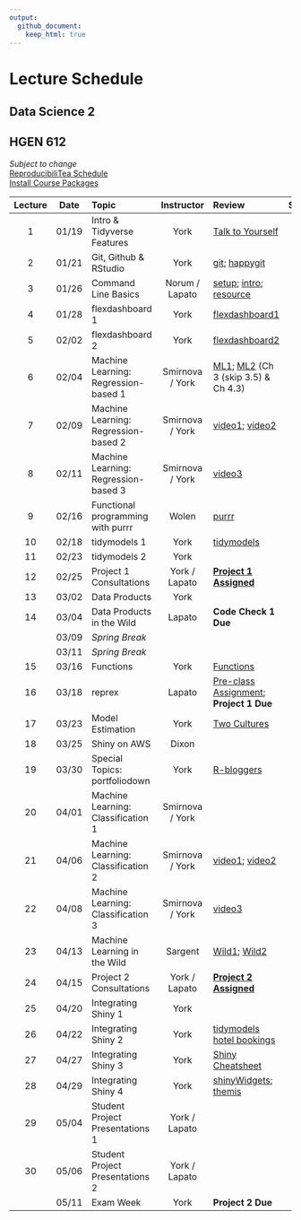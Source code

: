 ```yaml
---
output:
  github_document:
    keep_html: true
---
```


# Lecture Schedule
## Data Science 2
## HGEN 612
*Subject to change*  
[ReproducibiliTea Schedule](https://osf.io/g56qp/wiki/Schedule/)  
[Install Course Packages][25]


| Lecture | Date  | Topic                                | Instructor      | Review                                        | Slides       | Scripts    |  
| :-----: | :---: | :----------------------------------- | :-------------: | :-------------------------------------------- | :----------: | :--------: |
| 1       | 01/19 | Intro & Tidyverse Features           | York            | [Talk to Yourself][7]                         |  [1][26], [2][27] | [1][28]|
| 2       | 01/21 | Git, Github & RStudio                | York            | [git][1]; [happygit][2]                       |  [1][29]     |            |  
| 3       | 01/26 | Command Line Basics                  | Norum / Lapato  | [setup][8]; [intro][9]; [resource][10]        |  [1][30]     | [1][31], [2][32] |  
| 4       | 01/28 | flexdashboard 1                      | York            | [flexdashboard1][12]                          |  [1][33]     | [1][36]    |  
| 5       | 02/02 | flexdashboard 2                      | York            | [flexdashboard2][13]                          |              | [1][37]    |  
| 6       | 02/04 | Machine Learning: Regression-based 1 | Smirnova / York | [ML1][3]; [ML2][4] (Ch 3 (skip 3.5) & Ch 4.3) |  [1][38]     |            |  
| 7       | 02/09 | Machine Learning: Regression-based 2 | Smirnova / York | [video1][40]; [video2][41]                    |  [1][39]     |            |  
| 8       | 02/11 | Machine Learning: Regression-based 3 | Smirnova / York | [video3][42]                                  |              |            |  
| 9       | 02/16 | Functional programming with purrr    | Wolen           | [purrr][11]                                   |              |            | 
| 10      | 02/18 | tidymodels 1                         | York            | [tidymodels][15]                              | [1][43]      | [1][44]    |  
| 11      | 02/23 | tidymodels 2                         | York            |                                               |              | [1][45]    |  
| 12      | 02/25 | Project 1 Consultations              | York / Lapato   | [**Project 1 Assigned**][46]                  |              |            |  
| 13      | 03/02 | Data Products                        | York            |                                               |              | [1][47]    |  
| 14      | 03/04 | Data Products in the Wild            | Lapato          | **Code Check 1 Due**                          |              |            |  
|         | 03/09 | *Spring Break*                       |                 |                                               |              |            |
|         | 03/11 | *Spring Break*                       |                 |                                               |              |            |
| 15      | 03/16 | Functions                            | York            | [Functions][20]                               |              |            |  
| 16      | 03/18 | reprex                               | Lapato          | [Pre-class Assignment][17]; **Project 1 Due** |              |            |  
| 17      | 03/23 | Model Estimation                     | York            | [Two Cultures][14]                            |              |            |  
| 18      | 03/25 | Shiny on AWS                         | Dixon           |                                               |              |            |  
| 19      | 03/30 | Special Topics: portfoliodown        | York            | [R-bloggers][48]                              |              | [1][49]    |
| 20      | 04/01 | Machine Learning: Classification 1   | Smirnova / York |                                               |  [1][50]     |            |  
| 21      | 04/06 | Machine Learning: Classification 2   | Smirnova / York | [video1][53]; [video2][54]                    |  [1][51]     |            |  
| 22      | 04/08 | Machine Learning: Classification 3   | Smirnova / York | [video3][55]                                  |  [1][52]     |            |  
| 23      | 04/13 | Machine Learning in the Wild         | Sargent         | [Wild1][5]; [Wild2][6]                        |  [1][56]     |            |
| 24      | 04/15 | Project 2 Consultations              | York / Lapato   | [**Project 2 Assigned**][58]                  |              | [1][57]    |  
| 25      | 04/20 | Integrating Shiny 1                  | York            |                                               |              |            |  
| 26      | 04/22 | Integrating Shiny 2                  | York            | [tidymodels hotel bookings][21]               |              |            |  
| 27      | 04/27 | Integrating Shiny 3                  | York            | [Shiny Cheatsheet][22]                        |              |            |  
| 28      | 04/29 | Integrating Shiny 4                  | York            | [shinyWidgets][23]; [themis][24]              |              |            |  
| 29      | 05/04 | Student Project Presentations 1      | York / Lapato   |                                               |              |            |  
| 30      | 05/06 | Student Project Presentations 2      | York / Lapato   |                                               |              |            |       
|         | 05/11 | Exam Week                            | York            | **Project 2 Due**                             |              |            |        


[1]: https://osf.io/4a26g "Democratic Science"
[2]: https://happygitwithr.com "happygitwithR"
[3]: https://osf.io/d7we8/ "Pine Beetle Data"
[4]: https://osf.io/nstcw/ "Introduction to Statistical Learning"
[5]: https://osf.io/rmtsx/ "Machine Learning and Science"
[6]: https://osf.io/gpt3h/ "Machine Learning and Aging Research"
[7]: https://rstudio.com/resources/rstudioconf-2020/don-t-repeat-yourself-talk-to-yourself-repeated-reporting-in-the-r-universe/ "DRY"
[8]: https://osf.io/wvfm2 "setup check"
[9]: https://computers.tutsplus.com/tutorials/navigating-the-terminal-a-gentle-introduction--mac-3855 "Navigating the Terminal"
[10]: https://happygitwithr.com/shell.html "The Shell"
[11]: https://jennybc.github.io/purrr-tutorial/ "Jenny Bryan's purrr examples"
[12]: https://blog.rstudio.com/2016/05/17/flexdashboard-easy-interactive-dashboards-for-r/ "Introducing flexdashboard"
[13]: https://rmarkdown.rstudio.com/flexdashboard/ "flexdashboard: Easy interactive dashboards for R"
[14]: https://osf.io/r3pyb/ "Statistical Modeling: The Two Cultures"
[15]: https://www.tidymodels.org/ "tidymodels"
[16]: https://rstudio.com/resources/rstudioglobal-2021/maintaining-the-house-the-tidyverse-built/ "rstudio::conf 2021"
[17]: https://forms.gle/tBtzGuRCu2hx722S6 "pre-class assignment"
[20]: https://r4ds.had.co.nz/functions.html "functions"
[21]: https://www.tidymodels.org/start/case-study/ "tidymodels hotel bookings"
[22]: https://shiny.rstudio.com/images/shiny-cheatsheet.pdf "Shiny Cheatsheet"
[23]: http://shinyapps.dreamrs.fr/shinyWidgets/ "shinyWidgets"
[24]: https://themis.tidymodels.org/index.html "themis recipe steps for unbalanced designs"
[25]: https://github.com/tpyork/hgen-612/blob/main/R/00_install-course-packages.R "install course packages"  
[26]: https://osf.io/q26ut/ "course setup" 
[27]: https://osf.io/ch8ur/ "tidyverse review"
[28]: https://github.com/tpyork/hgen-612/blob/main/R/01_tidyverse-features.R "tidyverse features"
[29]: https://osf.io/3cke6/ "git, Github, RStudio"
[30]: https://osf.io/cfx3n/ "command line survival guide"
[31]: https://github.com/tpyork/hgen-612/blob/main/command-line-resource/command_cheatsheet.txt "command line cheatsheet"
[32]: https://github.com/tpyork/hgen-612/blob/main/command-line-resource/important_commands.txt "important commands"
[33]: https://osf.io/q4s3z/ "flexdashboard primer"
[36]: https://github.com/tpyork/hgen-612/blob/main/R/05_flexdashboard_student.Rmd "flexdashboard 1"
[37]: https://github.com/tpyork/hgen-612/blob/main/R/06_flexdashboard_2_student.Rmd "flexdashboard 2"
[38]: https://osf.io/r2gta/ "machine learning regression 1"
[39]: https://osf.io/ds9y6/ "machine learning regression 2"
[40]: https://drive.google.com/file/d/1xtiuk06eTNQzmiMrCIYqTssP5vWirTEB/view?usp=sharing "ML video 1"
[41]: https://drive.google.com/file/d/1rzkMrntGKYK427OPrX-jPIoMMJHbd_Hg/view?usp=sharing "ML video 2"
[42]: https://drive.google.com/file/d/1iOEbj4wELx9eESs-IsAS18iHfsNG4YYj/view?usp=sharing "ML video 3"
[43]: https://osf.io/2dy38/ "tidymodels primer"
[44]: https://github.com/tpyork/hgen-612/blob/main/R/10_tidymodels_starter-pack.Rmd "tidymodels starter pack.Rmd"
[45]: https://github.com/tpyork/hgen-612/blob/main/R/10_tidymodels_1.R "tidymodels 2"
[46]: https://github.com/tpyork/hgen-612/blob/main/assignments/project-1/project-1.md "project 1"
[47]: https://github.com/tpyork/hgen-612/blob/main/R/12_Machine-Learning-Regression_tidymodels.R "pine beetles recode"
[48]: https://www.r-bloggers.com/2021/12/introducing-portfoliodown-the-data-science-portfolio-website-builder/ "portfoliodown blog"
[49]: https://github.com/tpyork/hgen-612/blob/main/R/19_portfoliodown.R "portfoliodown script"
[50]: https://osf.io/jd4nq/ "ML classification 1"
[51]: https://osf.io/hswq9/ "ML classification 2"
[52]: https://osf.io/9tm4h/ "ML classification 3"
[53]: https://drive.google.com/drive/folders/1qmX6B5mBt93Id0rKjF6YX2h3iyiZMOqh?usp=sharing "ML classification video 1"
[54]: https://drive.google.com/drive/u/1/folders/1Gt3V4hoHG8ytNUHj0Z7zFLo3kH5gNRgV "ML classification video 2"
[55]: https://drive.google.com/drive/u/1/folders/1zC4us0GSc-_PaJvb4wAdEDr0xKDhq1hC "ML classification video 3"
[56]: https://osf.io/8umgk/ "ML in the Wild"
[57]: https://github.com/tpyork/hgen-612/blob/main/R/25_shiny-flexdashboard.R "hotels model code"
[58]: https://github.com/tpyork/hgen-612/blob/main/assignments/project-2/project-2.md "project-2"
